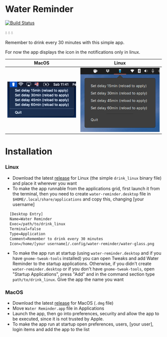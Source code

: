 # Water Reminder

[![Build Status](https://travis-ci.com/0xfederama/water-reminder.svg?branch=master)](https://travis-ci.com/0xfederama/water-reminder)

:droplet: :droplet: :droplet:

Remember to drink every 30 minutes with this simple app.

For now the app displays the icon in the notifications only in linux.

MacOS                      |  Linux
:-------------------------:|:-------------------------:
![WR-MacOS](https://github.com/0xfederama/water-reminder/blob/master/.screenshots/water-reminder-macos.png)  |  ![WR-Linux](https://github.com/0xfederama/water-reminder/blob/master/.screenshots/water-reminder-linux.png)

# Installation

### Linux

- Download the latest [release](https://github.com/0xfederama/water-reminder/releases) for Linux (the simple `drink_linux` binary file) and place it wherever you want
- To make the app runnable from the applications grid, first launch it from the terminal, then you need to create `water-reminder.desktop` file in `$HOME/.local/share/applications` and copy this, changing [your username]
```
  [Desktop Entry]
  Name=Water Reminder
  Exec=/path/to/drink_linux
  Terminal=false
  Type=Application
  Comment=Remember to drink every 30 minutes
  Icon=/home/[your username]/.config/water-reminder/water-glass.png
```
- To make the app run at startup (using `water-reminder.desktop` and if you have `gnome-tweak-tools` installed) you can open Tweaks and add Water Reminder to the startup applications. Otherwise, if you didn't create `water-reminder.desktop` or if you don't have `gnome-tweak-tools`, open "Startup Applications", press "Add" and in the command section type `path/to/drink_linux`. Give the app the name you want

### MacOS

- Download the latest [release](https://github.com/0xfederama/water-reminder/releases) for MacOS (`.dmg` file)
- Move `Water Reminder.app` file in Applications
- Launch the app, then go into preferences, security and allow the app to be executed, since it is not trusted by Apple.
- To make the app run at startup open preferences, users, [your user], login items and add the app to the list
